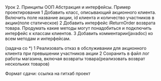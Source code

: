 Урок 2. Принципы ООП Абстракция и интерфейсы. Пример проектирования
1  Добавить класс, описывающий акционного клиента. Включить поле название акции, id клиента и количество участников в акции(поле статическое)
2  Добавить интерфейс iReturnOrder возврата товара. Продумать какие методы могут понадобиться и подключить интерфейс к классам клиентов.
3  Добавить комментарии(javadoc) ко всем методам и интерфейсам.

(задача со *)
1  Реализовать отказ в обслуживании для акционного клиента при превышении участников акции
2  Сохранить в файл лог работы магазина, включая возвраты товара(реализовать возврат нескольких товаров)

Формат сдачи: ссылка на гитхаб проект